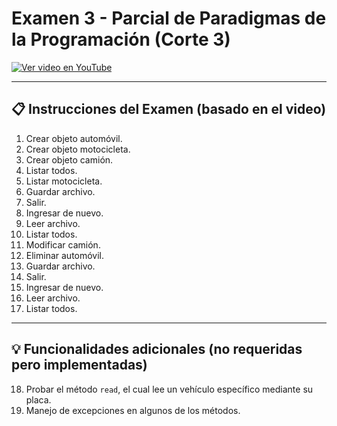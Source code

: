 # Examen 3 - Parcial de Paradigmas de la Programación (Corte 3)

[![Ver video en YouTube](https://img.youtube.com/vi/J1SlKzPB3Vk/0.jpg)](https://www.youtube.com/watch?v=J1SlKzPB3Vk)

---

## 📋 Instrucciones del Examen (basado en el video)

1. Crear objeto automóvil.  
2. Crear objeto motocicleta.  
3. Crear objeto camión.  
4. Listar todos.  
5. Listar motocicleta.  
6. Guardar archivo.  
7. Salir.  
8. Ingresar de nuevo.  
9. Leer archivo.  
10. Listar todos.  
11. Modificar camión.  
12. Eliminar automóvil.  
13. Guardar archivo.  
14. Salir.  
15. Ingresar de nuevo.  
16. Leer archivo.  
17. Listar todos.

---

## 💡 Funcionalidades adicionales (no requeridas pero implementadas)

18. Probar el método `read`, el cual lee un vehículo específico mediante su placa.  
19. Manejo de excepciones en algunos de los métodos.
